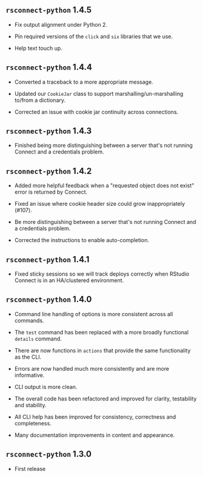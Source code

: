 `rsconnect-python` 1.4.5
--------------------------------------------------------------------------------
*   Fix output alignment under Python 2.

*   Pin required versions of the `click` and `six` libraries that we use.

*   Help text touch up.


`rsconnect-python` 1.4.4
--------------------------------------------------------------------------------
*   Converted a traceback to a more appropriate message.

*   Updated our `CookieJar` class to support marshalling/un-marshalling to/from
    a dictionary.

*   Corrected an issue with cookie jar continuity across connections.


`rsconnect-python` 1.4.3
--------------------------------------------------------------------------------
*   Finished being more distinguishing between a server that's not running Connect
    and a credentials problem.


`rsconnect-python` 1.4.2
--------------------------------------------------------------------------------
*   Added more helpful feedback when a "requested object does not exist" error is
    returned by Connect.

*   Fixed an issue where cookie header size could grow inappropriately (#107).

*   Be more distinguishing between a server that's not running Connect and a
    credentials problem.

*   Corrected the instructions to enable auto-completion.


`rsconnect-python` 1.4.1
--------------------------------------------------------------------------------
*   Fixed sticky sessions so we will track deploys correctly when RStudio Connect
    is in an HA/clustered environment.


`rsconnect-python` 1.4.0
--------------------------------------------------------------------------------
*   Command line handling of options is more consistent across all commands.

*   The `test` command has been replaced with a more broadly functional `details`
    command.

*   There are now functions in `actions` that provide the same functionality as the
    CLI.

*   Errors are now handled much more consistently and are more informative.

*   CLI output is more clean.

*   The overall code has been refactored and improved for clarity, testability and
    stability.

*   All CLI help has been improved for consistency, correctness and completeness.

*   Many documentation improvements in content and appearance.


`rsconnect-python` 1.3.0
--------------------------------------------------------------------------------
*   First release
